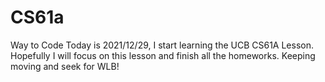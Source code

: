 # CS61a
Way to Code
Today is 2021/12/29, I start learning the UCB CS61A Lesson.
Hopefully I will focus on this lesson and finish all the homeworks.
Keeping moving and seek for WLB!
